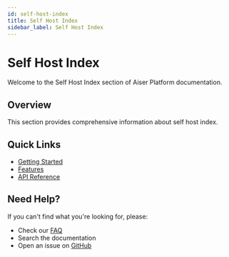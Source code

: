```yaml
---
id: self-host-index
title: Self Host Index
sidebar_label: Self Host Index
---
```


# Self Host Index

Welcome to the Self Host Index section of Aiser Platform documentation.

## Overview

This section provides comprehensive information about self host index.

## Quick Links

- [Getting Started](/docs/getting-started)
- [Features](/docs/features)
- [API Reference](/reference)

## Need Help?

If you can't find what you're looking for, please:
- Check our [FAQ](/docs/getting-started/faq)
- Search the documentation
- Open an issue on [GitHub](https://github.com/aiser-platform/aiser-world/issues)
